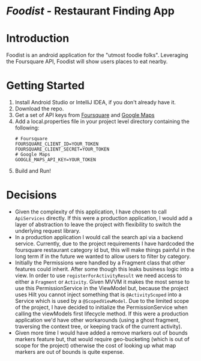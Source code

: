 # _Foodist_ - Restaurant Finding App

# Introduction

Foodist is an android application for the "utmost foodie folks". Leveraging the Foursquare API, Foodist will show users
places to eat nearby.

# Getting Started

1. Install Android Studio or IntelliJ IDEA, if you don't already have it.
2. Download the repo.
3. Get a set of API keys from [Foursquare](https://foursquare.com/developers/apps) and
   [Google Maps](https://developers.google.com/maps/documentation/places/android-sdk/get-api-key)
4. Add a local.properties file in your project level directory containing the following:
    ```
    # Foursquare
    FOURSQUARE_CLIENT_ID=YOUR_TOKEN
    FOURSQUARE_CLIENT_SECRET=YOUR_TOKEN
    # Google Maps
    GOOGLE_MAPS_API_KEY=YOUR_TOKEN
    ```
5. Build and Run!

# Decisions

* Given the complexity of this application, I have chosen to call `ApiServices` directly. If this were a production
  application, I would add a layer of abstraction to leave the project with flexibility to switch the underlying request
  library.
* In a production application I would call the search api via a backend service. Currently, due to the project
  requirements I have hardcoded the foursquare restaurant category id but, this will make things painful in the long
  term if in the future we wanted to allow users to filter by category.
* Initially the Permissions were handled by a Fragment class that other features could inherit. After some though this
  leaks business logic into a view. In order to use `registerForActivityResult` we need access to either a `Fragment`
  or `Activity`. Given MVVM it makes the most sense to use this PermissionService in the ViewModel but, because the
  project uses Hilt you cannot inject something that is `@ActivityScoped` into a Service which is used by
  a `@ScopedViewModel`. Due to the limited scope of the project, I have decided to initialize the PermissionService when
  calling the viewModels first lifecycle method. If this were a production application we'd have other workarounds 
  (using a ghost fragment, traversing the context tree, or keeping track of the current activity).
* Given more time I would have added a remove markers out of bounds markers feature but, that would require geo-bucketing
  (which is out of scope for the project) otherwise the cost of looking up what map markers are out of bounds is quite expense.